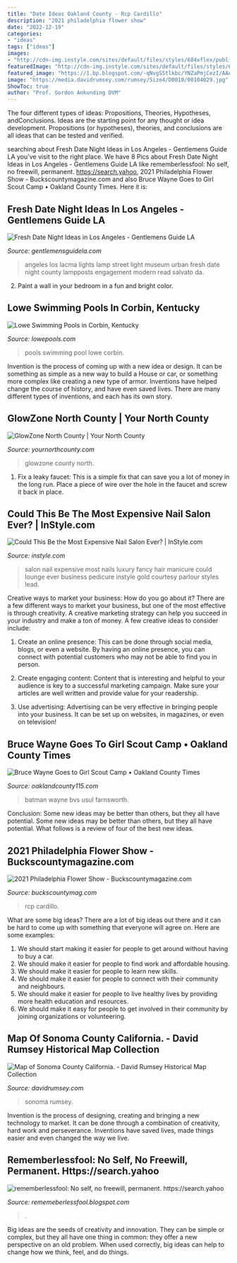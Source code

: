 ```yaml
---
title: "Date Ideas Oakland County - Rcp Cardillo"
description: "2021 philadelphia flower show"
date: "2022-12-19"
categories:
- "ideas"
tags: ["ideas"]
images:
- "http://cdn-img.instyle.com/sites/default/files/styles/684xflex/public/1433861173/060915-fancy-nail-salon-lead.jpg?itok=JC8FFVoc"
featuredImage: "http://cdn-img.instyle.com/sites/default/files/styles/684xflex/public/1433861173/060915-fancy-nail-salon-lead.jpg?itok=JC8FFVoc"
featured_image: "https://1.bp.blogspot.com/-qNvgSStlkbc/YNZaPmjCezI/AAAAAAAAm50/ZPB3N_jhe5oFeJIxVchmZ9y0flFbHl7ngCLcBGAsYHQ/w1200-h630-p-k-no-nu/Untitled.png9.png"
image: "https://media.davidrumsey.com/rumsey/Size4/D0010/00104029.jpg"
ShowToc: true
author: "Prof. Gordon Ankunding DVM"
---
```



The four different types of ideas: Propositions, Theories, Hypotheses, andConclusions.
Ideas are the starting point for any thought or idea development. Propositions (or hypotheses), theories, and conclusions are all ideas that can be tested and verified.

	

		
searching about Fresh Date Night Ideas in Los Angeles - Gentlemens Guide LA you've visit to the right place. We have 8 Pics about Fresh Date Night Ideas in Los Angeles - Gentlemens Guide LA like rememberlessfool: No self, no freewill, permanent. https://search.yahoo, 2021 Philadelphia Flower Show - Buckscountymagazine.com and also Bruce Wayne Goes to Girl Scout Camp • Oakland County Times. Here it is:
		
    
## Fresh Date Night Ideas In Los Angeles - Gentlemens Guide LA

<img loading=lazy src="http://www.gentlemensguidela.com/wp-content/uploads/2015/09/LACMA-urban-lights.jpg" onerror="this.onerror=null;this.src='https://tse1.mm.bing.net/th?id=OIP.n2BWOQw2v_4cwZghy6pAkgHaJ4&amp;pid=15.1';" alt="Fresh Date Night Ideas in Los Angeles - Gentlemens Guide LA">

_Source: gentlemensguidela.com_

>angeles los lacma lights lamp street light museum urban fresh date night county lampposts engagement modern read salvato da. 

	

2. Paint a wall in your bedroom in a fun and bright color.

    
## Lowe Swimming Pools In Corbin, Kentucky

<img loading=lazy src="http://www.lowepools.com/images/slide-8.png" onerror="this.onerror=null;this.src='https://tse1.mm.bing.net/th?id=OIP.-L423h8hF70nyIl4HLAC_wHaDg&amp;pid=15.1';" alt="Lowe Swimming Pools in Corbin, Kentucky">

_Source: lowepools.com_

>pools swimming pool lowe corbin. 

	

Invention is the process of coming up with a new idea or design. It can be something as simple as a new way to build a House or car, or something more complex like creating a new type of armor. Inventions have helped change the course of history, and have even saved lives. There are many different types of inventions, and each has its own story.

    
## GlowZone North County | Your North County

<img loading=lazy src="https://yournorthcounty.com/wp-content/uploads/2017/08/glowzone-north-county.jpg" onerror="this.onerror=null;this.src='https://tse1.mm.bing.net/th?id=OIP.Mj4_P6D5qYQV_ylVmdj_IQHaE8&amp;pid=15.1';" alt="GlowZone North County | Your North County">

_Source: yournorthcounty.com_

>glowzone county north. 

	

1. Fix a leaky faucet: This is a simple fix that can save you a lot of money in the long run. Place a piece of wire over the hole in the faucet and screw it back in place.

    
## Could This Be The Most Expensive Nail Salon Ever? | InStyle.com

<img loading=lazy src="http://cdn-img.instyle.com/sites/default/files/styles/684xflex/public/1433861173/060915-fancy-nail-salon-lead.jpg?itok=JC8FFVoc" onerror="this.onerror=null;this.src='https://tse2.mm.bing.net/th?id=OIP.0F_TleTvgh8udCmnA0TIQAHaE8&amp;pid=15.1';" alt="Could This Be the Most Expensive Nail Salon Ever? | InStyle.com">

_Source: instyle.com_

>salon nail expensive most nails luxury fancy hair manicure could lounge ever business pedicure instyle gold courtesy parlour styles lead. 

	

Creative ways to market your business: How do you go about it?
There are a few different ways to market your business, but one of the most effective is through creativity. A creative marketing strategy can help you succeed in your industry and make a ton of money. A few creative ideas to consider include: 
1. Create an online presence: This can be done through social media, blogs, or even a website. By having an online presence, you can connect with potential customers who may not be able to find you in person. 

2. Create engaging content: Content that is interesting and helpful to your audience is key to a successful marketing campaign. Make sure your articles are well written and provide value for your readership. 

3. Use advertising: Advertising can be very effective in bringing people into your business. It can be set up on websites, in magazines, or even on television!

    
## Bruce Wayne Goes To Girl Scout Camp • Oakland County Times

<img loading=lazy src="https://www.gssem.org/content/dam/gssem/images/BVS-28029.jpg" onerror="this.onerror=null;this.src='https://tse2.mm.bing.net/th?id=OIP.BXL5Pb5JRTagtJH6ruyVaAHaE8&amp;pid=15.1';" alt="Bruce Wayne Goes to Girl Scout Camp • Oakland County Times">

_Source: oaklandcounty115.com_

>batman wayne bvs usul farnsworth. 

	

Conclusion: Some new ideas may be better than others, but they all have potential.
Some new ideas may be better than others, but they all have potential. What follows is a review of four of the best new ideas.

    
## 2021 Philadelphia Flower Show - Buckscountymagazine.com

<img loading=lazy src="https://buckscountymag.com/downloads/3867/download/RCP_201118_4869.jpg?cb=83cced134478ffedd3edf9daa5c28cf0&amp;w=1200" onerror="this.onerror=null;this.src='https://tse3.mm.bing.net/th?id=OIP.xA-cdjqb7BMSBWGAkM2kmwHaLG&amp;pid=15.1';" alt="2021 Philadelphia Flower Show - Buckscountymagazine.com">

_Source: buckscountymag.com_

>rcp cardillo. 

	

What are some big ideas?
There are a lot of big ideas out there and it can be hard to come up with something that everyone will agree on. Here are some examples:
1. We should start making it easier for people to get around without having to buy a car.
2. We should make it easier for people to find work and affordable housing.
3. We should make it easier for people to learn new skills.
4. We should make it easier for people to connect with their community and neighbours.
5. We should make it easier for people to live healthy lives by providing more health education and resources.
6. We should make it easy for people to get involved in their community by joining organizations or volunteering.

    
## Map Of Sonoma County California. - David Rumsey Historical Map Collection

<img loading=lazy src="https://media.davidrumsey.com/rumsey/Size4/D0010/00104029.jpg" onerror="this.onerror=null;this.src='https://tse3.mm.bing.net/th?id=OIP.ZaGg2YFftmIMuPReuKXdbwHaEa&amp;pid=15.1';" alt="Map of Sonoma County California. - David Rumsey Historical Map Collection">

_Source: davidrumsey.com_

>sonoma rumsey. 

	

Invention is the process of designing, creating and bringing a new technology to market. It can be done through a combination of creativity, hard work and perseverance. Inventions have saved lives, made things easier and even changed the way we live.

    
## Rememberlessfool: No Self, No Freewill, Permanent. Https://search.yahoo

<img loading=lazy src="https://1.bp.blogspot.com/-qNvgSStlkbc/YNZaPmjCezI/AAAAAAAAm50/ZPB3N_jhe5oFeJIxVchmZ9y0flFbHl7ngCLcBGAsYHQ/w1200-h630-p-k-no-nu/Untitled.png9.png" onerror="this.onerror=null;this.src='https://tse4.mm.bing.net/th?id=OIP.R5nhYK9yLarblJhwGKG9QAHaD4&amp;pid=15.1';" alt="rememberlessfool: No self, no freewill, permanent. https://search.yahoo">

_Source: rememeberlessfool.blogspot.com_

>. 

	

Big ideas are the seeds of creativity and innovation. They can be simple or complex, but they all have one thing in common: they offer a new perspective on an old problem. When used correctly, big ideas can help to change how we think, feel, and do things.

